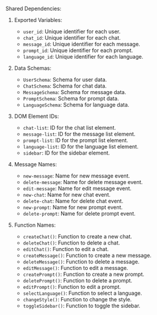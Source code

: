 Shared Dependencies:

1. Exported Variables:
   - `user_id`: Unique identifier for each user.
   - `chat_id`: Unique identifier for each chat.
   - `message_id`: Unique identifier for each message.
   - `prompt_id`: Unique identifier for each prompt.
   - `language_id`: Unique identifier for each language.

2. Data Schemas:
   - `UserSchema`: Schema for user data.
   - `ChatSchema`: Schema for chat data.
   - `MessageSchema`: Schema for message data.
   - `PromptSchema`: Schema for prompt data.
   - `LanguageSchema`: Schema for language data.

3. DOM Element IDs:
   - `chat-list`: ID for the chat list element.
   - `message-list`: ID for the message list element.
   - `prompt-list`: ID for the prompt list element.
   - `language-list`: ID for the language list element.
   - `sidebar`: ID for the sidebar element.

4. Message Names:
   - `new-message`: Name for new message event.
   - `delete-message`: Name for delete message event.
   - `edit-message`: Name for edit message event.
   - `new-chat`: Name for new chat event.
   - `delete-chat`: Name for delete chat event.
   - `new-prompt`: Name for new prompt event.
   - `delete-prompt`: Name for delete prompt event.

5. Function Names:
   - `createChat()`: Function to create a new chat.
   - `deleteChat()`: Function to delete a chat.
   - `editChat()`: Function to edit a chat.
   - `createMessage()`: Function to create a new message.
   - `deleteMessage()`: Function to delete a message.
   - `editMessage()`: Function to edit a message.
   - `createPrompt()`: Function to create a new prompt.
   - `deletePrompt()`: Function to delete a prompt.
   - `editPrompt()`: Function to edit a prompt.
   - `selectLanguage()`: Function to select a language.
   - `changeStyle()`: Function to change the style.
   - `toggleSidebar()`: Function to toggle the sidebar.